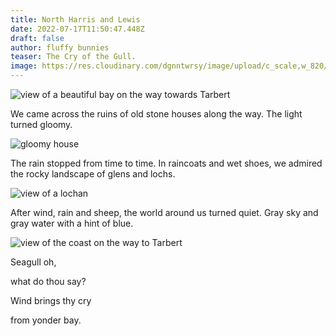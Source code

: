 ```yaml
---
title: North Harris and Lewis
date: 2022-07-17T11:50:47.448Z
draft: false
author: fluffy bunnies
teaser: The Cry of the Gull.
image: https://res.cloudinary.com/dgnntwrsy/image/upload/c_scale,w_820/v1658053231/IMG_20220702_090205_vbdlmu.jpg
---
```

![view of a beautiful bay on the way towards Tarbert](https://res.cloudinary.com/dgnntwrsy/image/upload/c_scale,w_839/v1658053224/IMG_20220702_093858_tgjgid.jpg)

We came across the ruins of old stone houses along the way. The light turned gloomy.

![gloomy house](https://res.cloudinary.com/dgnntwrsy/image/upload/c_scale,w_866/v1658053233/IMG_20220702_094257_bskreu.jpg)

The rain stopped from time to time. In raincoats and wet shoes, we admired the rocky landscape of glens and lochs.

![view of a lochan](https://res.cloudinary.com/dgnntwrsy/image/upload/c_scale,w_927/v1658053242/IMG_20220702_114937_u4ycns.jpg)

After wind, rain and sheep, the world around us turned quiet. Gray sky and gray water with a hint of blue.

![view of the coast on the way to Tarbert](https://res.cloudinary.com/dgnntwrsy/image/upload/c_scale,w_879/v1658053251/IMG_20220702_090755180_ki6eyf.jpg)

Seagull oh,

what do thou say?

Wind brings thy cry

from yonder bay.